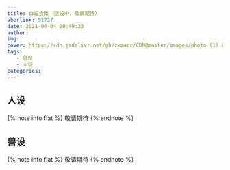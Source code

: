 ```yaml
---
title: 自设合集（建设中，敬请期待）
abbrlink: 51727
date: 2021-04-04 00:49:23
author:
img:
cover: https://cdn.jsdelivr.net/gh/zxmacc/CDN@master/images/photo (1).6td7zdn7lh00.png
tags:
   - 兽设
   - 人设
categories:
---
```

## 人设

{% note info flat %}
敬请期待
{% endnote %}

## 兽设

{% note info flat %}
敬请期待
{% endnote %}
